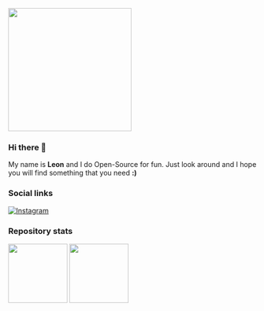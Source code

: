 <img src="https://user-images.githubusercontent.com/95288041/198907550-72e9bd78-246c-49fc-90de-d5b7d4486992.png" height="250"/>

### Hi there 👋

My name is **Leon** and I do Open-Source for fun. Just look around and I hope you will find something that you need **:)**

### Social links

[![Instagram](https://img.shields.io/badge/Instagram-E4405F?style=for-the-badge&logo=instagram&logoColor=white)](https://www.instagram.com/derechteblyzeee/)

### Repository stats

<div>
  <img height="120px" src="https://github-readme-stats.vercel.app/api?username=blyzeyt&theme=nord&show_icons=true&hide_title=true&hide_border=true&hide_rank=true&include_all_commits=true&count_private=true&line_height=21">
  <img height="120px" src="https://github-readme-stats.vercel.app/api/top-langs/?username=blyzeyt&theme=nord&&hide_title=true&hide_border=true&layout=compact&langs_count=3">
</div>
